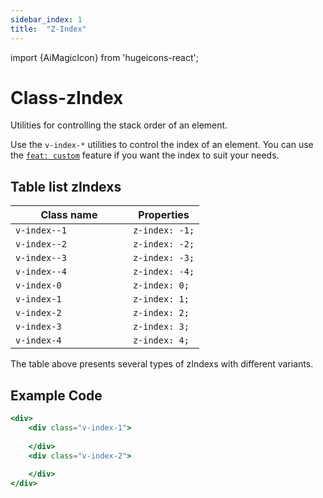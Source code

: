 ```yaml
---
sidebar_index: 1
title:  "Z-Index"
---
```


import {AiMagicIcon} from 'hugeicons-react';

# Class-zIndex <AiMagicIcon className='icon' />

Utilities for controlling the stack order of an element.

Use the `v-index-*` utilities to control the index of an element.
You can use <br /> the [`feat: custom`](/docs/Core-Features/V-custom.md) feature if you want the index to suit your needs.

## Table list zIndexs

| Class name  | Properties |
|---------------------|-------------------|
| `v-index--1			`      | `z-index: -1;` | 
| `v-index--2			`      | `z-index: -2;` | 
| `v-index--3			`      | `z-index: -3;` | 
| `v-index--4			`      | `z-index: -4;` | 
| `v-index-0			`      | `z-index: 0;` | 
| `v-index-1			`      | `z-index: 1;` | 
| `v-index-2			`      | `z-index: 2;` | 
| `v-index-3			`      | `z-index: 3;` | 
| `v-index-4			`      | `z-index: 4;` | 

The table above presents several types of zIndexs with different variants.

## Example Code
``` jsx title="index.html"	
<div>
    <div class="v-index-1"> 
    
    </div>
    <div class="v-index-2"> 
    
    </div>
</div>
```